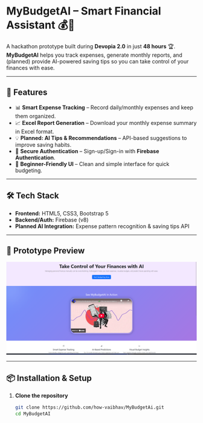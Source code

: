 # **MyBudgetAI – Smart Financial Assistant** 💰🤖

A hackathon prototype built during **Devopia 2.0** in just **48 hours** 🏆.  
**MyBudgetAI** helps you track expenses, generate monthly reports, and (planned) provide AI-powered saving tips so you can take control of your finances with ease.

---

## 🚀 Features
- 📊 **Smart Expense Tracking** – Record daily/monthly expenses and keep them organized.  
- 📈 **Excel Report Generation** – Download your monthly expense summary in Excel format.  
- 💡 **Planned: AI Tips & Recommendations** – API-based suggestions to improve saving habits.  
- 🔐 **Secure Authentication** – Sign-up/Sign-in with **Firebase Authentication**.  
- 🎯 **Beginner-Friendly UI** – Clean and simple interface for quick budgeting.  

---

## 🛠 Tech Stack
- **Frontend:** HTML5, CSS3, Bootstrap 5  
- **Backend/Auth:** Firebase (v8)  
- **Planned AI Integration:** Expense pattern recognition & saving tips API  

---

## 📸 Prototype Preview
<img src="screenshot.png" alt="MyBudgetAI Screenshot" width="700">  

---

## 📦 Installation & Setup
1. **Clone the repository**  
   ```bash
   git clone https://github.com/how-vaibhav/MyBudgetAi.git
   cd MyBudgetAI
